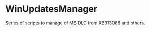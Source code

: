 WinUpdatesManager
=================

Series of scripts to manage of MS DLC from KB913086 and others.
